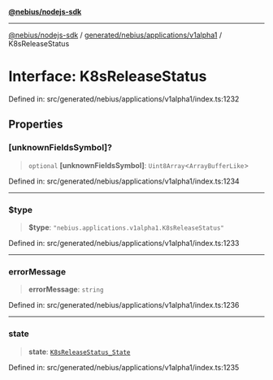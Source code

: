 [**@nebius/nodejs-sdk**](../../../../../README.md)

***

[@nebius/nodejs-sdk](../../../../../README.md) / [generated/nebius/applications/v1alpha1](../README.md) / K8sReleaseStatus

# Interface: K8sReleaseStatus

Defined in: src/generated/nebius/applications/v1alpha1/index.ts:1232

## Properties

### \[unknownFieldsSymbol\]?

> `optional` **\[unknownFieldsSymbol\]**: `Uint8Array`\<`ArrayBufferLike`\>

Defined in: src/generated/nebius/applications/v1alpha1/index.ts:1234

***

### $type

> **$type**: `"nebius.applications.v1alpha1.K8sReleaseStatus"`

Defined in: src/generated/nebius/applications/v1alpha1/index.ts:1233

***

### errorMessage

> **errorMessage**: `string`

Defined in: src/generated/nebius/applications/v1alpha1/index.ts:1236

***

### state

> **state**: [`K8sReleaseStatus_State`](../type-aliases/K8sReleaseStatus_State.md)

Defined in: src/generated/nebius/applications/v1alpha1/index.ts:1235
